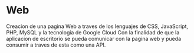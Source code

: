# Web
Creacion de una pagina Web a traves de los lenguajes de CSS, JavaScript, PHP, MySQL y la tecnologia de Google Cloud
Con la finalidad de que la aplicacion de escritorio se pueda comunicar con la pagina web y pueda consumir a traves de esta como una API.

